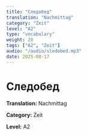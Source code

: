 ```yaml
---
title: "Следобед"
translation: "Nachmittag"
category: "Zeit"
level: "A2"
type: "vocabulary"
weight: 20
tags: ["A2", "Zeit"]
audio: "/audio/sledobed.mp3"
date: 2025-08-17
---
```


# Следобед

**Translation:** Nachmittag

**Category:** Zeit

**Level:** A2

